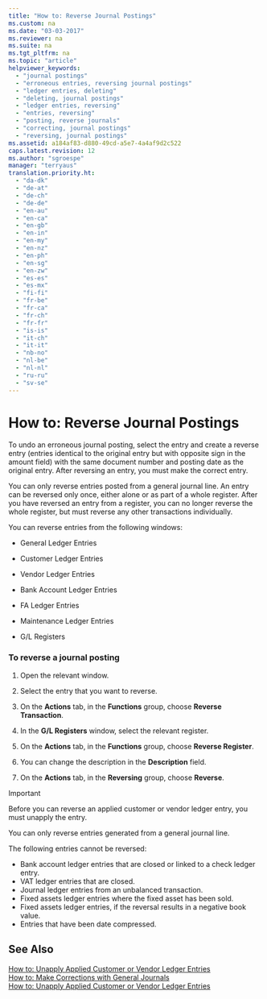 ```yaml
---
title: "How to: Reverse Journal Postings"
ms.custom: na
ms.date: "03-03-2017"
ms.reviewer: na
ms.suite: na
ms.tgt_pltfrm: na
ms.topic: "article"
helpviewer_keywords: 
  - "journal postings"
  - "erroneous entries, reversing journal postings"
  - "ledger entries, deleting"
  - "deleting, journal postings"
  - "ledger entries, reversing"
  - "entries, reversing"
  - "posting, reverse journals"
  - "correcting, journal postings"
  - "reversing, journal postings"
ms.assetid: a184af83-d880-49cd-a5e7-4a4af9d2c522
caps.latest.revision: 12
ms.author: "sgroespe"
manager: "terryaus"
translation.priority.ht: 
  - "da-dk"
  - "de-at"
  - "de-ch"
  - "de-de"
  - "en-au"
  - "en-ca"
  - "en-gb"
  - "en-in"
  - "en-my"
  - "en-nz"
  - "en-ph"
  - "en-sg"
  - "en-zw"
  - "es-es"
  - "es-mx"
  - "fi-fi"
  - "fr-be"
  - "fr-ca"
  - "fr-ch"
  - "fr-fr"
  - "is-is"
  - "it-ch"
  - "it-it"
  - "nb-no"
  - "nl-be"
  - "nl-nl"
  - "ru-ru"
  - "sv-se"
---
```

# How to: Reverse Journal Postings
To undo an erroneous journal posting, select the entry and create a reverse  entry \(entries identical to the original entry but with opposite sign in the amount field\) with the same document number and posting date as the original entry. After reversing an entry, you must make the correct entry.  
  
 You can only reverse entries posted from a general journal line. An entry can be reversed only once, either alone or as part of a whole register. After you have reversed an entry from a register, you can no longer reverse the whole register, but must reverse any other transactions individually.  
  
 You can reverse entries from the following windows:  
  
-   General Ledger Entries  
  
-   Customer Ledger Entries  
  
-   Vendor Ledger Entries  
  
-   Bank Account Ledger Entries  
  
-   FA Ledger Entries  
  
-   Maintenance Ledger Entries  
  
-   G\/L Registers  
  
### To reverse a journal posting  
  
1.  Open the relevant window.  
  
2.  Select the entry that you want to reverse.  
  
3.  On the **Actions** tab, in the **Functions** group, choose **Reverse Transaction**.  
  
4.  In the **G\/L Registers** window, select the relevant register.  
  
5.  On the **Actions** tab, in the **Functions** group, choose **Reverse Register**.  
  
6.  You can change the description in the **Description** field.  
  
7.  On the **Actions** tab, in the **Reversing** group, choose **Reverse**.  
  
> [!IMPORTANT]  
>  Before you can reverse an applied customer or vendor ledger entry, you must unapply the entry.  
>   
>  You can only reverse entries generated from a general journal line.  
>   
>  The following entries cannot be reversed:  
>   
>  -   Bank account ledger entries that are closed or linked to a check ledger entry.  
> -   VAT ledger entries that are closed.  
> -   Journal ledger entries from an unbalanced transaction.  
> -   Fixed assets ledger entries where the fixed asset has been sold.  
> -   Fixed assets ledger entries, if the reversal results in a negative book value.  
> -   Entries that have been date compressed.  
  
## See Also  
 [How to: Unapply Applied Customer or Vendor Ledger Entries](../Topic/How%20to:%20Unapply%20Applied%20Customer%20or%20Vendor%20Ledger%20Entries.md)   
 [How to: Make Corrections with General Journals](../Finance/how-to-make-corrections-with-general-journals.md)   
 [How to: Unapply Applied Customer or Vendor Ledger Entries](../Topic/How%20to:%20Unapply%20Applied%20Customer%20or%20Vendor%20Ledger%20Entries.md)